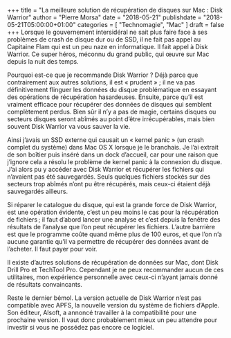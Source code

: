 +++
title      = "La meilleure solution de récupération de disques sur Mac : Disk Warrior"
author     = "Pierre Morsa"
date       = "2018-05-21"
publishdate = "2018-05-21T05:00:00+01:00" 
categories = [ "Technomagie", "Mac" ]
draft      = false
+++
Lorsque le gouvernement intersidéral ne sait plus faire face à ses problèmes de crash de disque dur ou de SSD, il ne fait pas appel au Capitaine Flam qui est un peu naze en informatique. Il fait appel à Disk Warrior. Ce super héros, méconnu du grand public, qui œuvre sur Mac depuis la nuit des temps.

Pourquoi est-ce que je recommande Disk Warrior ? Déjà parce que contrairement aux autres solutions, il est « prudent » ; il ne va pas définitivement flinguer les données du disque problématique en essayant des opérations de récupération hasardeuses. Ensuite, parce qu’il est vraiment efficace pour récupérer des données de disques qui semblent complètement perdus. Bien sûr il n’y a pas de magie, certains disques ou secteurs disques seront abîmés au point d’être irrécupérables, mais bien souvent Disk Warrior va vous sauver la vie. 

Ainsi j’avais un SSD externe qui causait un « kernel panic » (un crash complet du système) dans Mac OS X lorsque je le branchais. Je l’ai extrait de son boîtier puis inséré dans un dock d’accueil, car pour une raison que j’ignore cela a résolu le problème de kernel panic à la connexion du disque. J’ai alors pu y accéder avec Disk Warrior et récupérer les fichiers qui n’avaient pas été sauvegardés. Seuls quelques fichiers stockés sur des secteurs trop abîmés n’ont pu être récupérés, mais ceux-ci étaient déjà sauvegardés ailleurs.

Si réparer le catalogue du disque, qui est la grande force de Disk Warrior, est une opération évidente, c’est un peu moins le cas pour la récupération de fichiers ; il faut d’abord lancer une analyse et c’est depuis la fenêtre des résultats de l’analyse que l’on peut récupérer les fichiers. L’autre barrière est que le programme coûte quand même plus de 100 euros, et que l’on n’a aucune garantie qu’il va permettre de récupérer des données avant de l’acheter. Il faut payer pour voir.

Il existe d’autres solutions de récupération de données sur Mac, dont Disk Drill Pro et TechTool Pro. Cependant je ne peux recommander aucun de ces utilitaires, mon expérience personnelle avec ceux-ci n’ayant jamais donné de résultats convaincants.

Reste le dernier bémol. La version actuelle de Disk Warrior n’est pas compatible avec APFS, la nouvelle version du système de fichiers d’Apple. Son éditeur, Alsoft, a annoncé travailler à la compatibilité pour une prochaine version. Il vaut donc probablement mieux un peu attendre pour investir si vous ne possédez pas encore ce logiciel.